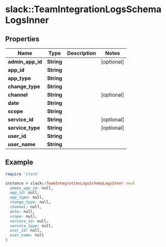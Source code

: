 # slack::TeamIntegrationLogsSchemaLogsInner

## Properties

| Name | Type | Description | Notes |
| ---- | ---- | ----------- | ----- |
| **admin_app_id** | **String** |  | [optional] |
| **app_id** | **String** |  |  |
| **app_type** | **String** |  |  |
| **change_type** | **String** |  |  |
| **channel** | **String** |  | [optional] |
| **date** | **String** |  |  |
| **scope** | **String** |  |  |
| **service_id** | **String** |  | [optional] |
| **service_type** | **String** |  | [optional] |
| **user_id** | **String** |  |  |
| **user_name** | **String** |  |  |

## Example

```ruby
require 'slack'

instance = slack::TeamIntegrationLogsSchemaLogsInner.new(
  admin_app_id: null,
  app_id: null,
  app_type: null,
  change_type: null,
  channel: null,
  date: null,
  scope: null,
  service_id: null,
  service_type: null,
  user_id: null,
  user_name: null
)
```

